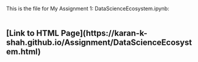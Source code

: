 This is the file for My Assignment 1: DataScienceEcosystem.ipynb:<br><br>
<h2>[Link to HTML Page](https://karan-k-shah.github.io/Assignment/DataScienceEcosystem.html)
